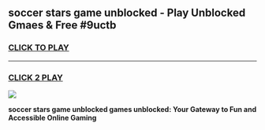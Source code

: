 
## soccer stars game unblocked - Play Unblocked Gmaes & Free #9uctb
<h3>
<a href="https://news.freeplayer.one?title=soccer_stars_game_unblocked&ref=03M">CLICK TO PLAY</a></h3>
<hr>

<h3>
<a href="https://news.freeplayer.one?title=soccer_stars_game_unblocked&ref=03M">CLICK 2 PLAY</a>
  
</h3>

<a href="https://news.freeplayer.one?title=soccer_stars_game_unblocked&ref=03M"><img src="https://clearcache.store/games.png"></a>


**soccer stars game unblocked games unblocked: Your Gateway to Fun and Accessible Online Gaming**
